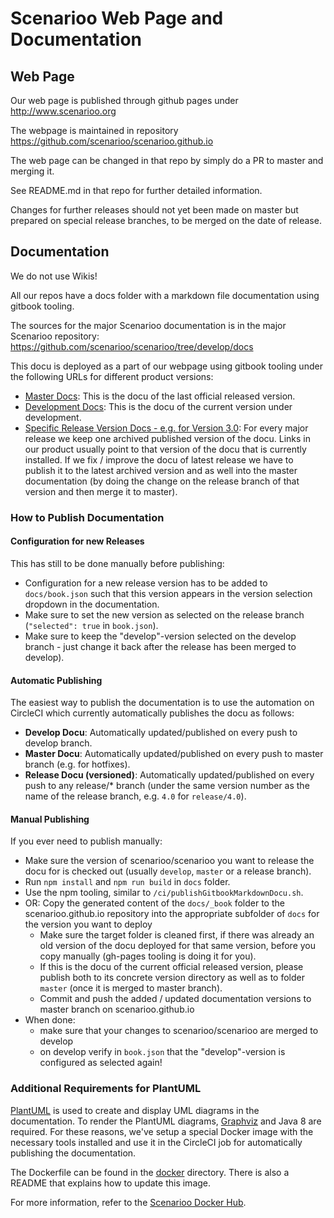# Scenarioo Web Page and Documentation

## Web Page

Our web page is published through github pages under http://www.scenarioo.org

The webpage is maintained in repository 
https://github.com/scenarioo/scenarioo.github.io

The web page can be changed in that repo by simply do a PR to master and merging it.

See README.md in that repo for further detailed information.

Changes for further releases should not yet been made on master but prepared on special release branches, to be merged on the date of release.

## Documentation

We do not use Wikis!

All our repos have a docs folder with a markdown file documentation using gitbook tooling.

The sources for the major Scenarioo documentation is in the major Scenarioo repository:
https://github.com/scenarioo/scenarioo/tree/develop/docs

This docu is deployed as a part of our webpage using gitbook tooling under the following URLs for different product versions:

* [Master Docs](http://scenarioo.org/docs/master/): This is the docu of the last official released version.
* [Development Docs](http://scenarioo.org/docs/develop/): This is the docu of the current version under development.
* [Specific Release Version Docs  - e.g. for Version 3.0](http://scenarioo.org/docs/3.0/): For every major release we keep one archived published version of the docu. Links in our product usually point to that version of the docu that is currently installed. If we fix / improve the docu of latest release we have to publish it to the latest archived version and as well into the master documentation (by doing the change on the release branch of that version and then merge it to master).

###  How to Publish Documentation

#### Configuration for new Releases

This has still to be done manually before publishing:

* Configuration for a new release version has to be added to `docs/book.json` such that this version appears in the version selection dropdown in the documentation.
* Make sure to set the new version as selected on the release branch (`"selected": true` in `book.json`).
* Make sure to keep the "develop"-version selected on the develop branch - just change it back after the release has been merged to develop).

#### Automatic Publishing

The easiest way to publish the documentation is to use the automation on CircleCI which currently automatically publishes the docu as follows:

* **Develop Docu**: Automatically updated/published on every push to develop branch.
* **Master Docu**: Automatically updated/published on every push to master branch (e.g. for hotfixes).
* **Release Docu (versioned)**: Automatically updated/published on every push to any release/* branch (under the same version number as the name of the release branch, e.g. `4.0` for `release/4.0`).

#### Manual Publishing 

If you ever need to publish manually:

* Make sure the version of scenarioo/scenarioo you want to release the docu for is checked out (usually `develop`, `master` or a release branch).
* Run `npm install` and `npm run build` in `docs` folder.
* Use the npm tooling, similar to `/ci/publishGitbookMarkdownDocu.sh`.
* OR: Copy the generated content of the `docs/_book` folder to the scenarioo.github.io repository into the appropriate subfolder of `docs` for the version you want to deploy
    * Make sure the target folder is cleaned first, if there was already an old version of the docu deployed for that same version, before you copy manually (gh-pages tooling is doing it for you).
    * If this is the docu of the current official released version, please publish both to its concrete version directory as well as to folder `master` (once it is merged to master branch).
    * Commit and push the added / updated documentation versions to master branch on scenarioo.github.io    
* When done: 
    * make sure that your changes to scenarioo/scenarioo are merged to develop 
    * on develop verify in `book.json` that the "develop"-version is configured as selected again!

### Additional Requirements for PlantUML
[PlantUML](https://plantuml.com/) is used to create and display UML diagrams in the documentation. To render the PlantUML diagrams, [Graphviz](https://graphviz.gitlab.io/about/) and Java 8 are required. 
For these reasons, we've setup a special Docker image with the necessary tools installed and use it in the CircleCI job for automatically publishing the documentation. 

The Dockerfile can be found in the [docker](https://github.com/scenarioo/scenarioo/tree/develop/docker/gitbook-docs-ci) directory. 
There is also a README that explains how to update this image.

For more information, refer to the [Scenarioo Docker Hub](https://hub.docker.com/r/scenarioo).
